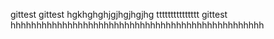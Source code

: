 gittest
gittest
hgkhghghjgjhgjhgjhg
ttttttttttttttt
gittest
hhhhhhhhhhhhhhhhhhhhhhhhhhhhhhhhhhhhhhhhhhhhhhhhh

